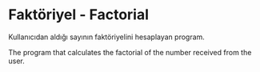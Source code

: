 # Faktöriyel - Factorial

Kullanıcıdan aldığı sayının faktöriyelini hesaplayan program.

The program that calculates the factorial of the number received from the user.
